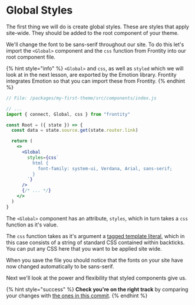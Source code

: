 # Global Styles

The first thing we will do is create global styles. These are styles that apply site-wide. They should be added to the root component of your theme.

We'll change the font to be sans-serif throughout our site. To do this let's import the `<Global>` component and the `css` function from Frontity into our root component file.

{% hint style="info" %}
`<Global>` and `css`, as well as `styled` which we will look at in the next lesson, are exported by the Emotion library. Frontity integrates Emotion so that you can import these from Frontity.
{% endhint %}

```jsx
// File: /packages/my-first-theme/src/components/index.js

// ...
import { connect, Global, css } from "frontity"

const Root = ({ state }) => {
  const data = state.source.get(state.router.link)

  return (
    <>
      <Global
        styles={css`
          html {
            font-family: system-ui, Verdana, Arial, sans-serif;
          }
        `}
      />
      {/* ... */}
    </>
  )
}
```

The `<Global>` component has an attribute, `styles`, which in turn takes a `css` function as it's value.

The `css` function takes as it's argument a [tagged template literal](https://wesbos.com/tagged-template-literals), which in this case consists of a string of standard CSS contained within backticks. You can put any CSS here that you want to be applied site wide.

When you save the file you should notice that the fonts on your site have now changed automatically to be sans-serif.

Next we'll look at the power and flexibility that styled components give us.

{% hint style="success" %}
**Check you're on the right track** by comparing your changes with [the ones in this commit](https://github.com/frontity-demos/tutorial-hello-frontity/commit/6ae98d9e25dbb706b9dff447955a3379ed1d17d0).
{% endhint %}
